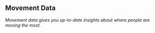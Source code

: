 ## Movement Data

*Movement data gives you up-to-date insights about where people are moving the most.*

